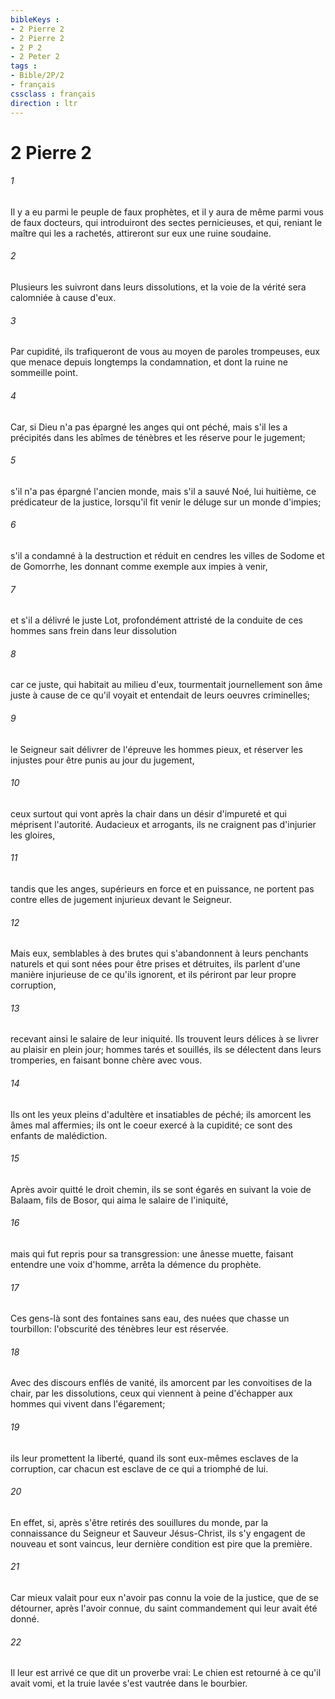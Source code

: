 ```yaml
---
bibleKeys : 
- 2 Pierre 2
- 2 Pierre 2
- 2 P 2
- 2 Peter 2
tags : 
- Bible/2P/2
- français
cssclass : français
direction : ltr
---
```


# 2 Pierre 2

###### 1
Il y a eu parmi le peuple de faux prophètes, et il y aura de même parmi vous de faux docteurs, qui introduiront des sectes pernicieuses, et qui, reniant le maître qui les a rachetés, attireront sur eux une ruine soudaine.
###### 2
Plusieurs les suivront dans leurs dissolutions, et la voie de la vérité sera calomniée à cause d'eux.
###### 3
Par cupidité, ils trafiqueront de vous au moyen de paroles trompeuses, eux que menace depuis longtemps la condamnation, et dont la ruine ne sommeille point.
###### 4
Car, si Dieu n'a pas épargné les anges qui ont péché, mais s'il les a précipités dans les abîmes de ténèbres et les réserve pour le jugement;
###### 5
s'il n'a pas épargné l'ancien monde, mais s'il a sauvé Noé, lui huitième, ce prédicateur de la justice, lorsqu'il fit venir le déluge sur un monde d'impies;
###### 6
s'il a condamné à la destruction et réduit en cendres les villes de Sodome et de Gomorrhe, les donnant comme exemple aux impies à venir,
###### 7
et s'il a délivré le juste Lot, profondément attristé de la conduite de ces hommes sans frein dans leur dissolution
###### 8
car ce juste, qui habitait au milieu d'eux, tourmentait journellement son âme juste à cause de ce qu'il voyait et entendait de leurs oeuvres criminelles;
###### 9
le Seigneur sait délivrer de l'épreuve les hommes pieux, et réserver les injustes pour être punis au jour du jugement,
###### 10
ceux surtout qui vont après la chair dans un désir d'impureté et qui méprisent l'autorité. Audacieux et arrogants, ils ne craignent pas d'injurier les gloires,
###### 11
tandis que les anges, supérieurs en force et en puissance, ne portent pas contre elles de jugement injurieux devant le Seigneur.
###### 12
Mais eux, semblables à des brutes qui s'abandonnent à leurs penchants naturels et qui sont nées pour être prises et détruites, ils parlent d'une manière injurieuse de ce qu'ils ignorent, et ils périront par leur propre corruption,
###### 13
recevant ainsi le salaire de leur iniquité. Ils trouvent leurs délices à se livrer au plaisir en plein jour; hommes tarés et souillés, ils se délectent dans leurs tromperies, en faisant bonne chère avec vous.
###### 14
Ils ont les yeux pleins d'adultère et insatiables de péché; ils amorcent les âmes mal affermies; ils ont le coeur exercé à la cupidité; ce sont des enfants de malédiction.
###### 15
Après avoir quitté le droit chemin, ils se sont égarés en suivant la voie de Balaam, fils de Bosor, qui aima le salaire de l'iniquité,
###### 16
mais qui fut repris pour sa transgression: une ânesse muette, faisant entendre une voix d'homme, arrêta la démence du prophète.
###### 17
Ces gens-là sont des fontaines sans eau, des nuées que chasse un tourbillon: l'obscurité des ténèbres leur est réservée.
###### 18
Avec des discours enflés de vanité, ils amorcent par les convoitises de la chair, par les dissolutions, ceux qui viennent à peine d'échapper aux hommes qui vivent dans l'égarement;
###### 19
ils leur promettent la liberté, quand ils sont eux-mêmes esclaves de la corruption, car chacun est esclave de ce qui a triomphé de lui.
###### 20
En effet, si, après s'être retirés des souillures du monde, par la connaissance du Seigneur et Sauveur Jésus-Christ, ils s'y engagent de nouveau et sont vaincus, leur dernière condition est pire que la première.
###### 21
Car mieux valait pour eux n'avoir pas connu la voie de la justice, que de se détourner, après l'avoir connue, du saint commandement qui leur avait été donné.
###### 22
Il leur est arrivé ce que dit un proverbe vrai: Le chien est retourné à ce qu'il avait vomi, et la truie lavée s'est vautrée dans le bourbier.
